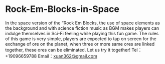 # Rock-Em-Blocks-in-Space
In the space version of the “Rock Em Blocks, the use of space elements as the background and with science fiction music as BGM makes players can indulge themselves in Sci-Fi feeling while playing this fun game.
The rules of this game is very simple, players are expected to tap on screen for the exchange of ore on the planet, when three or more same ores are linked together, these ores can be eliminated. Let us try it together!
Tel：+19096659788
Email：xuan362@gmail.com

